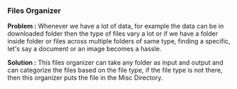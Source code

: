 <h3>Files Organizer</h3>

<b>Problem :</b> Whenever we have a lot of data, for example the data can be in downloaded folder then the type of files vary a lot or if we have a folder inside folder or files across multiple folders of same type, finding a specific, let's say a document or an image becomes a hassle.

<b>Solution :</b> This files organizer can take any folder as input and output and can categorize the files based on the file type, if the file type is not there, then this organizer puts the file in the Misc Directory.
